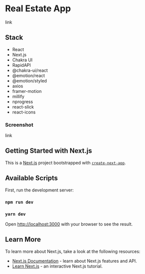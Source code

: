 # Real Estate App

link

## Stack
- React
- Next.js
- Chakra UI
- RapidAPI
- @chakra-ui/react
- @emotion/react
- @emotion/styled
- axios
- framer-motion
- millify
- nprogress
- react-slick
- react-icons

### Screenshot

link

## Getting Started with Next.js

This is a [Next.js](https://nextjs.org/) project bootstrapped with [`create-next-app`](https://github.com/vercel/next.js/tree/canary/packages/create-next-app).

## Available Scripts

First, run the development server:

### `npm run dev`
### `yarn dev`

Open [http://localhost:3000](http://localhost:3000) with your browser to see the result.

## Learn More

To learn more about Next.js, take a look at the following resources:

- [Next.js Documentation](https://nextjs.org/docs) - learn about Next.js features and API.
- [Learn Next.js](https://nextjs.org/learn) - an interactive Next.js tutorial.
